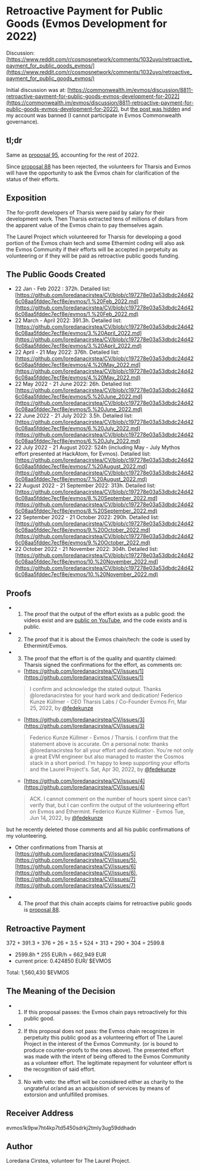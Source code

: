 # Retroactive Payment for Public Goods (Evmos Development for 2022)

Discussion: [https://www.reddit.com/r/cosmosnetwork/comments/1032uyo/retroactive_payment_for_public_goods_evmos/](https://www.reddit.com/r/cosmosnetwork/comments/1032uyo/retroactive_payment_for_public_goods_evmos/)

Initial discussion was at: [https://commonwealth.im/evmos/discussion/8811-retroactive-payment-for-public-goods-evmos-development-for-2022](https://commonwealth.im/evmos/discussion/8811-retroactive-payment-for-public-goods-evmos-development-for-2022), but [the post was hidden](https://github.com/the-laurel/chain-proposals/raw/main/evmos/assets/evmos_volunteer_effort_thread_proof.png) and my account was banned (I cannot participate in Evmos Commonwealth governance).

## tl;dr

Same as [proposal 95](https://www.mintscan.io/evmos/proposals/95), accounting for the rest of 2022.

Since [proposal 88](https://www.mintscan.io/evmos/proposals/88) has been rejected, the volunteers for Tharsis and Evmos will have the opportunity to ask the Evmos chain for clarification of the status of their efforts.

## Exposition

The for-profit developers of Tharsis were paid by salary for their development work. Then Tharsis extracted tens of millions of dollars from the apparent value of the Evmos chain to pay themselves again.

The Laurel Project which volunteered for Tharsis for developing a good portion of the Evmos chain tech and some Ethermint coding will also ask the Evmos Community if their efforts will be accepted in perpetuity as volunteering or if they will be paid as retroactive public goods funding.

## The Public Goods Created

* 22 Jan - Feb 2022 : 372h. Detailed list: [https://github.com/loredanacirstea/CV/blob/c197278e03a53dbdc24d426c08aa5fddec7ecf8e/evmos/1.%20Feb_2022.md](https://github.com/loredanacirstea/CV/blob/c197278e03a53dbdc24d426c08aa5fddec7ecf8e/evmos/1.%20Feb_2022.md)
* 22 March - April 2022: 391.3h. Detailed list: [https://github.com/loredanacirstea/CV/blob/c197278e03a53dbdc24d426c08aa5fddec7ecf8e/evmos/3.%20April_2022.md](https://github.com/loredanacirstea/CV/blob/c197278e03a53dbdc24d426c08aa5fddec7ecf8e/evmos/3.%20April_2022.md)
* 22 April - 21 May 2022: 376h. Detailed list: [https://github.com/loredanacirstea/CV/blob/c197278e03a53dbdc24d426c08aa5fddec7ecf8e/evmos/4.%20May_2022.md](https://github.com/loredanacirstea/CV/blob/c197278e03a53dbdc24d426c08aa5fddec7ecf8e/evmos/4.%20May_2022.md)
* 22 May 2022 - 21 June 2022: 26h. Detalied list: [https://github.com/loredanacirstea/CV/blob/c197278e03a53dbdc24d426c08aa5fddec7ecf8e/evmos/5.%20June_2022.md](https://github.com/loredanacirstea/CV/blob/c197278e03a53dbdc24d426c08aa5fddec7ecf8e/evmos/5.%20June_2022.md)
* 22 June 2022 - 21 July 2022: 3.5h. Detailed list: [https://github.com/loredanacirstea/CV/blob/c197278e03a53dbdc24d426c08aa5fddec7ecf8e/evmos/6.%20July_2022.md](https://github.com/loredanacirstea/CV/blob/c197278e03a53dbdc24d426c08aa5fddec7ecf8e/evmos/6.%20July_2022.md)
* 22 July 2022 - 21 August 2022: 524h (including May - July Mythos effort presented at HackAtom, for Evmos). Detailed list: [https://github.com/loredanacirstea/CV/blob/c197278e03a53dbdc24d426c08aa5fddec7ecf8e/evmos/7.%20August_2022.md](https://github.com/loredanacirstea/CV/blob/c197278e03a53dbdc24d426c08aa5fddec7ecf8e/evmos/7.%20August_2022.md)
* 22 August 2022 - 21 September 2022: 313h. Detailed list: [https://github.com/loredanacirstea/CV/blob/c197278e03a53dbdc24d426c08aa5fddec7ecf8e/evmos/8.%20September_2022.md](https://github.com/loredanacirstea/CV/blob/c197278e03a53dbdc24d426c08aa5fddec7ecf8e/evmos/8.%20September_2022.md)
* 22 September 2022 - 21 October 2022: 290h. Detailed list: [https://github.com/loredanacirstea/CV/blob/c197278e03a53dbdc24d426c08aa5fddec7ecf8e/evmos/9.%20October_2022.md](https://github.com/loredanacirstea/CV/blob/c197278e03a53dbdc24d426c08aa5fddec7ecf8e/evmos/9.%20October_2022.md)
* 22 October 2022 - 21 November 2022: 304h. Detailed list: [https://github.com/loredanacirstea/CV/blob/c197278e03a53dbdc24d426c08aa5fddec7ecf8e/evmos/10.%20November_2022.md](https://github.com/loredanacirstea/CV/blob/c197278e03a53dbdc24d426c08aa5fddec7ecf8e/evmos/10.%20November_2022.md)

## Proofs

* 1. The proof that the output of the effort exists as a public good: the videos exist and are [public on YouTube](https://www.youtube.com/c/LoredanaCirstea/videos), and the code exists and is public.
* 2. The proof that it is about the Evmos chain/tech: the code is used by Ethermint/Evmos.
* 3. The proof that the effort is of the quality and quantity claimed: Tharsis signed the confirmations for the effort, as comments on:
  * [https://github.com/loredanacirstea/CV/issues/1](https://github.com/loredanacirstea/CV/issues/1)
  > I confirm and acknowledge the stated output. Thanks @loredanacirstea for your hard work and dedication!
  > Federico Kunze Küllmer - CEO Tharsis Labs / Co-Founder Evmos
  > Fri, Mar 25, 2022, by [@fedekunze](https://github.com/fedekunze)
  * [https://github.com/loredanacirstea/CV/issues/3](https://github.com/loredanacirstea/CV/issues/3)
  > Federico Kunze Küllmer - Evmos / Tharsis. I confirm that the statement above is accurate.
  > On a personal note: thanks @loredanacirstea for all your effort and dedication. You're not only a great EVM engineer but also managed to master the Cosmos stack in a short period. I'm happy to keep supporting your efforts and the Laurel Project's.
  > Sat, Apr 30, 2022, by [@fedekunze](https://github.com/fedekunze)
  * [https://github.com/loredanacirstea/CV/issues/4](https://github.com/loredanacirstea/CV/issues/4)
  > ACK. I cannot comment on the number of hours spent since can't verify that, but I can confirm the output of the volunteering effort on Evmos and Ethermint.
  > Federico Kunze Küllmer - Evmos
  > Tue, Jun 14, 2022, by [@fedekunze](https://github.com/fedekunze)

but he recently deleted those comments and all his public confirmations of my volunteering.
  * Other confirmations from Tharsis at [https://github.com/loredanacirstea/CV/issues/5](https://github.com/loredanacirstea/CV/issues/5), [https://github.com/loredanacirstea/CV/issues/6](https://github.com/loredanacirstea/CV/issues/6), [https://github.com/loredanacirstea/CV/issues/7](https://github.com/loredanacirstea/CV/issues/7)

* 4. The proof that this chain accepts claims for retroactive public goods is [proposal 88](https://www.mintscan.io/evmos/proposals/88).

## Retroactive Payment

372 + 391.3 + 376 + 26 + 3.5 + 524 + 313 + 290 + 304 = 2599.8

* 2599.8h * 255 EUR/h = 662,949 EUR
* current price: 0.424850 EUR/ $EVMOS

Total: 1,560,430 $EVMOS

## The Meaning of the Decision

* 1. If this proposal passes: the Evmos chain pays retroactively for this public good.
* 2. If this proposal does not pass: the Evmos chain recognizes in perpetuity this public good as a volunteering effort of The Laurel Project in the interest of the Evmos Community. (or is bound to produce counter-proofs to the ones above). The presented effort was made with the intent of being offered to the Evmos Community as a volunteer effort. The legitimate repayment for volunteer effort is the recognition of said effort. 
* 3. No with veto: the effort will be considered either as charity to the ungrateful or/and as an acquisition of services by means of extorsion and unfulfilled promises.

## Receiver Address

evmos1k9pw7ht4kp7td5450sdrkj2tmly3ug59ddhadn


## Author

Loredana Cirstea, volunteer for The Laurel Project.
